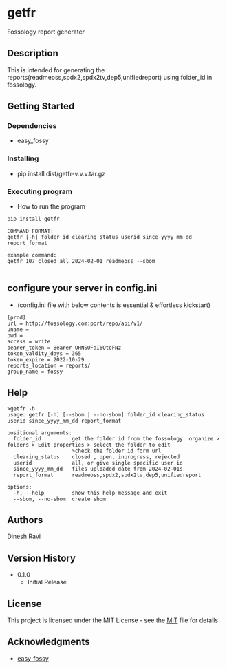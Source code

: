 # getfr

Fossology report generater

## Description

This is intended for generating the reports(readmeoss,spdx2,spdx2tv,dep5,unifiedreport) using folder_id in fossology.

## Getting Started

### Dependencies

- easy_fossy

### Installing

- pip install dist/getfr-v.v.v.tar.gz

### Executing program

- How to run the program

```
pip install getfr

COMMAND FORMAT:
getfr [-h] folder_id clearing_status userid since_yyyy_mm_dd report_format

example command:
getfr 107 closed all 2024-02-01 readmeoss --sbom


```

## configure your server in config.ini

- (config.ini file with below contents is essential & effortless kickstart)

```
[prod]
url = http://fossology.com:port/repo/api/v1/
uname =
pwd =
access = write
bearer_token = Bearer OHNSUFaI6OtoFNz
token_valdity_days = 365
token_expire = 2022-10-29
reports_location = reports/
group_name = fossy
```

## Help


```
>getfr -h
usage: getfr [-h] [--sbom | --no-sbom] folder_id clearing_status userid since_yyyy_mm_dd report_format

positional arguments:
  folder_id          get the folder id from the fossology. organize > folders > Edit properties > select the folder to edit
                     >check the folder id form url
  clearing_status    closed , open, inprogress, rejected
  userid             all, or give single specific user id
  since_yyyy_mm_dd   files uploaded date from 2024-02-01s
  report_format      readmeoss,spdx2,spdx2tv,dep5,unifiedreport

options:
  -h, --help         show this help message and exit
  --sbom, --no-sbom  create sbom

```

## Authors

Dinesh Ravi

## Version History

- 0.1.0
  - Initial Release

## License

This project is licensed under the MIT License - see the [MIT](LICENSE) file for details

## Acknowledgments

- [easy_fossy](https://pypi.org/project/easy-fossy)
